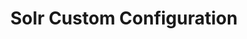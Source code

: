 ---
title: Solr Custom Configuration
menu:
  docs_{{ .version }}:
    identifier: sl-custom-config
    name: Custom Configuration
    parent: sl-solr-guides
    weight: 30
menu_name: docs_{{ .version }}
section_menu_id: guides
---